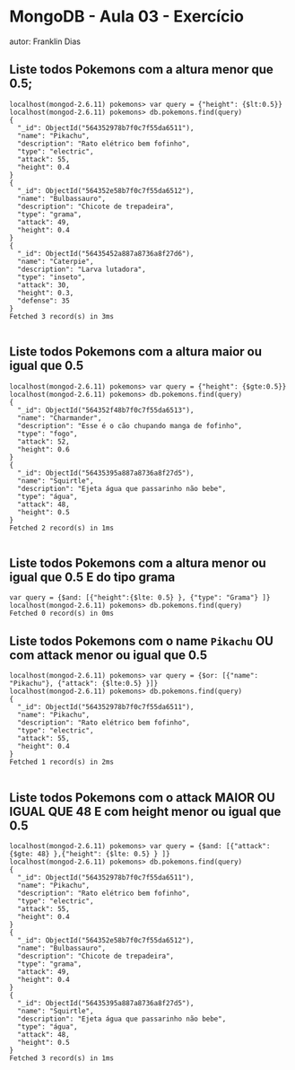 # MongoDB - Aula 03 - Exercício
autor: Franklin Dias


## Liste todos Pokemons com a altura **menor que** 0.5;

```
localhost(mongod-2.6.11) pokemons> var query = {"height": {$lt:0.5}}
localhost(mongod-2.6.11) pokemons> db.pokemons.find(query)
{
  "_id": ObjectId("564352978b7f0c7f55da6511"),
  "name": "Pikachu",
  "description": "Rato elétrico bem fofinho",
  "type": "electric",
  "attack": 55,
  "height": 0.4
}
{
  "_id": ObjectId("564352e58b7f0c7f55da6512"),
  "name": "Bulbassauro",
  "description": "Chicote de trepadeira",
  "type": "grama",
  "attack": 49,
  "height": 0.4
}
{
  "_id": ObjectId("56435452a887a8736a8f27d6"),
  "name": "Caterpie",
  "description": "Larva lutadora",
  "type": "inseto",
  "attack": 30,
  "height": 0.3,
  "defense": 35
}
Fetched 3 record(s) in 3ms


```

## Liste todos Pokemons com a altura **maior ou igual que** 0.5

```
localhost(mongod-2.6.11) pokemons> var query = {"height": {$gte:0.5}}
localhost(mongod-2.6.11) pokemons> db.pokemons.find(query)
{
  "_id": ObjectId("564352f48b7f0c7f55da6513"),
  "name": "Charmander",
  "description": "Esse é o cão chupando manga de fofinho",
  "type": "fogo",
  "attack": 52,
  "height": 0.6
}
{
  "_id": ObjectId("56435395a887a8736a8f27d5"),
  "name": "Squirtle",
  "description": "Ejeta água que passarinho não bebe",
  "type": "água",
  "attack": 48,
  "height": 0.5
}
Fetched 2 record(s) in 1ms


```

## Liste todos Pokemons com a altura **menor ou igual que** 0.5 **E** do tipo grama

```
var query = {$and: [{"height":{$lte: 0.5} }, {"type": "Grama"} ]}
localhost(mongod-2.6.11) pokemons> db.pokemons.find(query)
Fetched 0 record(s) in 0ms

```

## Liste todos Pokemons com o name `Pikachu` **OU** com attack **menor ou igual que** 0.5

```
localhost(mongod-2.6.11) pokemons> var query = {$or: [{"name": "Pikachu"}, {"attack": {$lte:0.5} }]}
localhost(mongod-2.6.11) pokemons> db.pokemons.find(query)
{
  "_id": ObjectId("564352978b7f0c7f55da6511"),
  "name": "Pikachu",
  "description": "Rato elétrico bem fofinho",
  "type": "electric",
  "attack": 55,
  "height": 0.4
}
Fetched 1 record(s) in 2ms


```

## Liste todos Pokemons com o attack **MAIOR OU IGUAL QUE** 48 **E** com  height **menor ou igual que** 0.5

```
localhost(mongod-2.6.11) pokemons> var query = {$and: [{"attack":{$gte: 48} },{"height": {$lte: 0.5} } ]}
localhost(mongod-2.6.11) pokemons> db.pokemons.find(query)
{
  "_id": ObjectId("564352978b7f0c7f55da6511"),
  "name": "Pikachu",
  "description": "Rato elétrico bem fofinho",
  "type": "electric",
  "attack": 55,
  "height": 0.4
}
{
  "_id": ObjectId("564352e58b7f0c7f55da6512"),
  "name": "Bulbassauro",
  "description": "Chicote de trepadeira",
  "type": "grama",
  "attack": 49,
  "height": 0.4
}
{
  "_id": ObjectId("56435395a887a8736a8f27d5"),
  "name": "Squirtle",
  "description": "Ejeta água que passarinho não bebe",
  "type": "água",
  "attack": 48,
  "height": 0.5
}
Fetched 3 record(s) in 1ms

```